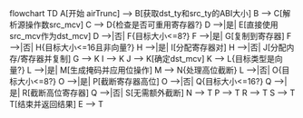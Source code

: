 flowchart TD
    A[开始 airTrunc] --> B[获取dst_ty和src_ty的ABI大小]
    B --> C[解析源操作数src_mcv]
    C --> D{检查是否可重用寄存器?}
    D -->|是| E[直接使用src_mcv作为dst_mcv]
    D -->|否| F{目标大小<=8?}
    F -->|是| G[复制到寄存器]
    F -->|否| H{目标大小<=16且非向量?}
    H -->|是| I[分配寄存器对]
    H -->|否| J[分配内存/寄存器并复制]
    G --> K
    I --> K
    J --> K[确定dst_mcv]
    K --> L{目标类型是向量?}
    L -->|是| M[生成掩码并应用位操作]
    M --> N{处理高位截断}
    L -->|否| O{目标大小<=8?}
    O -->|是| P[截断寄存器高位]
    O -->|否| Q{目标大小<=16?}
    Q -->|是| R[截断高位寄存器]
    Q -->|否| S[无需额外截断]
    N --> T
    P --> T
    R --> T
    S --> T
    T[结束并返回结果]
    E --> T
